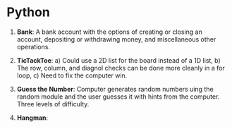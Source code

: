 # Python
1) **Bank**: A bank account with the options of creating or closing an account, depositing or withdrawing money, and miscellaneous other operations.

2) **TicTackToe**:
  a) Could use a 2D list for the board instead of a 1D list,
  b) The row, column, and diagnol checks can be done more cleanly in a for loop,
  c) Need to fix the computer win.

3) **Guess the Number**: Computer generates random numbers uing the random module and the user guesses it with hints from the computer. Three levels of difficulty.

4) **Hangman**: 
